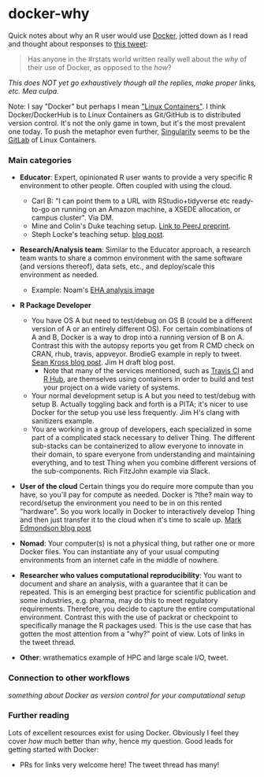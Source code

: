 # docker-why

Quick notes about why an R user would use [Docker](https://www.docker.com), jotted down as I read and thought about responses to [this tweet](https://twitter.com/JennyBryan/status/913785731998289920):

> Has anyone in the #rstats world written really well about the *why* of their use of Docker, as opposed to the *how*?

*This does NOT yet go exhaustively though all the replies, make proper links, etc. Mea culpa.*

Note: I say "Docker" but perhaps I mean ["Linux Containers"](https://en.wikipedia.org/wiki/LXC). I think Docker/DockerHub is to Linux Containers as Git/GitHub is to distributed version control. It's not the only game in town, but it's the most prevalent one today. To push the metaphor even further, [Singularity](http://singularity.lbl.gov) seems to be the [GitLab](https://about.gitlab.com) of Linux Containers.

### Main categories

  * **Educator**: Expert, opinionated R user wants to provide a very specific R environment to other people. Often coupled with using the cloud.
    - Carl B: "I can point them to a URL with RStudio+tidyverse etc ready-to-go on running on an Amazon machine, a XSEDE allocation, or campus cluster". Via DM.
    - Mine and Colin's Duke teaching setup. [Link to PeerJ preprint](https://peerj.com/preprints/3181.pdf).
    - Steph Locke's teaching setup. [blog post](https://itsalocke.com/blog/building-an-r-training-environment/).
  * **Research/Analysis team**: Similar to the Educator approach, a research team wants to share a common environment with the same software (and versions thereof), data sets, etc., and deploy/scale this environment as needed.
     -  Example: Noam's [EHA analysis image](https://github.com/ecohealthalliance/reservoir)
  * **R Package Developer**
    - You have OS A but need to test/debug on OS B (could be a different version of A or an entirely different OS). For certain combinations of A and B, Docker is a way to drop into a running version of B on A. Contrast this with the autopsy reports you get from R CMD check on CRAN, rhub, travis, appveyor. BrodieG example in reply to tweet. [Sean Kross blog post](http://seankross.com/2017/09/17/Enough-Docker-to-be-Dangerous.html). Jim H draft blog post.
      - Note that many of the services mentioned, such as [Travis CI](https://travis-ci.org/) and [R Hub](https://builder.r-hub.io/), are themselves using containers in order to build and test your project on a wide variety of systems.
    - Your normal development setup is A but you need to test/debug with setup B. Actually toggling back and forth is a PITA; it's nicer to use Docker for the setup you use less frequently. Jim H's clang with sanitizers example.
    - You are working in a group of developers, each specialized in some part of a complicated stack necessary to deliver Thing. The different sub-stacks can be containerized to allow everyone to innovate in their domain, to spare everyone from understanding and maintaining everything, and to test Thing when you combine different versions of the sub-components. Rich FitzJohn example via Slack.
     
  * **User of the cloud** Certain things you do require more compute than you have, so you'll pay for compute as needed. Docker is ?the? main way to record/setup the environment you need to be in on this rented "hardware". So you work locally in Docker to interactively develop Thing and then just transfer it to the cloud when it's time to scale up. [Mark Edmondson blog post](http://code.markedmondson.me/rstudio-server-chromebook/)
  * **Nomad**: Your computer(s) is not a physical thing, but rather one or more Docker files. You can instantiate any of your usual computing environments from an internet cafe in the middle of nowhere.
  * **Researcher who values computational reproducibility**: You want to document and share an analysis, with a guarantee that it can be repeated. This is an emerging best practice for scientific publication and some industries, e.g. pharma, may do this to meet regulatory requirements. Therefore, you decide to capture the entire computational environment. Contrast this with the use of packrat or checkpoint to specifically manage the R packages used. This is the use case that has gotten the most attention from a "why?" point of view. Lots of links in the tweet thread.
  * **Other**: wrathematics example of HPC and large scale I/O, tweet.
  
### Connection to other workflows

*something about Docker as version control for your computational setup*
  
### Further reading

Lots of excellent resources exist for using Docker. Obviously I feel they cover *how* much better than *why*, hence my question. Good leads for getting started with Docker:

  * PRs for links very welcome here! The tweet thread has many!
